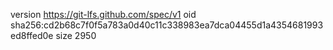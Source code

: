 version https://git-lfs.github.com/spec/v1
oid sha256:cd2b68c7f0f5a783a0d40c11c338983ea7dca04455d1a4354681993ed8ffed0e
size 2950
